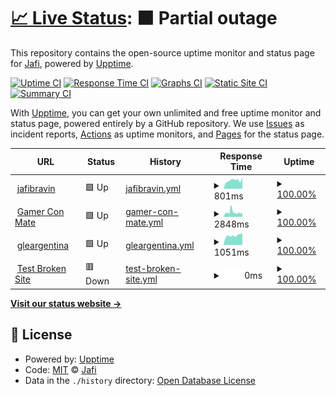 # [📈 Live Status](https://jafidiesel.github.io/web-uptime): <!--live status--> **🟧 Partial outage**

This repository contains the open-source uptime monitor and status page for [Jafi](https://www.jafibravin.com/), powered by [Upptime](https://github.com/upptime/upptime).

[![Uptime CI](https://github.com/jafidiesel/web-uptime/workflows/Uptime%20CI/badge.svg)](https://github.com/jafidiesel/web-uptime/actions?query=workflow%3A%22Uptime+CI%22)
[![Response Time CI](https://github.com/jafidiesel/web-uptime/workflows/Response%20Time%20CI/badge.svg)](https://github.com/jafidiesel/web-uptime/actions?query=workflow%3A%22Response+Time+CI%22)
[![Graphs CI](https://github.com/jafidiesel/web-uptime/workflows/Graphs%20CI/badge.svg)](https://github.com/jafidiesel/web-uptime/actions?query=workflow%3A%22Graphs+CI%22)
[![Static Site CI](https://github.com/jafidiesel/web-uptime/workflows/Static%20Site%20CI/badge.svg)](https://github.com/jafidiesel/web-uptime/actions?query=workflow%3A%22Static+Site+CI%22)
[![Summary CI](https://github.com/jafidiesel/web-uptime/workflows/Summary%20CI/badge.svg)](https://github.com/jafidiesel/web-uptime/actions?query=workflow%3A%22Summary+CI%22)

With [Upptime](https://upptime.js.org), you can get your own unlimited and free uptime monitor and status page, powered entirely by a GitHub repository. We use [Issues](https://github.com/jafidiesel/web-uptime/issues) as incident reports, [Actions](https://github.com/jafidiesel/web-uptime/actions) as uptime monitors, and [Pages](https://jafidiesel.github.io/web-uptime) for the status page.

<!--start: status pages-->
<!-- This summary is generated by Upptime (https://github.com/upptime/upptime) -->
<!-- Do not edit this manually, your changes will be overwritten -->
<!-- prettier-ignore -->
| URL | Status | History | Response Time | Uptime |
| --- | ------ | ------- | ------------- | ------ |
| <img alt="" src="https://favicons.githubusercontent.com/www.jafibravin.com" height="13"> [jafibravin](https://www.jafibravin.com) | 🟩 Up | [jafibravin.yml](https://github.com/jafidiesel/web-uptime/commits/HEAD/history/jafibravin.yml) | <details><summary><img alt="Response time graph" src="./graphs/jafibravin/response-time-week.png" height="20"> 801ms</summary><br><a href="https://jafidiesel.github.io/web-uptime/history/jafibravin"><img alt="Response time 801" src="https://img.shields.io/endpoint?url=https%3A%2F%2Fraw.githubusercontent.com%2Fjafidiesel%2Fweb-uptime%2FHEAD%2Fapi%2Fjafibravin%2Fresponse-time.json"></a><br><a href="https://jafidiesel.github.io/web-uptime/history/jafibravin"><img alt="24-hour response time 1085" src="https://img.shields.io/endpoint?url=https%3A%2F%2Fraw.githubusercontent.com%2Fjafidiesel%2Fweb-uptime%2FHEAD%2Fapi%2Fjafibravin%2Fresponse-time-day.json"></a><br><a href="https://jafidiesel.github.io/web-uptime/history/jafibravin"><img alt="7-day response time 801" src="https://img.shields.io/endpoint?url=https%3A%2F%2Fraw.githubusercontent.com%2Fjafidiesel%2Fweb-uptime%2FHEAD%2Fapi%2Fjafibravin%2Fresponse-time-week.json"></a><br><a href="https://jafidiesel.github.io/web-uptime/history/jafibravin"><img alt="30-day response time 801" src="https://img.shields.io/endpoint?url=https%3A%2F%2Fraw.githubusercontent.com%2Fjafidiesel%2Fweb-uptime%2FHEAD%2Fapi%2Fjafibravin%2Fresponse-time-month.json"></a><br><a href="https://jafidiesel.github.io/web-uptime/history/jafibravin"><img alt="1-year response time 801" src="https://img.shields.io/endpoint?url=https%3A%2F%2Fraw.githubusercontent.com%2Fjafidiesel%2Fweb-uptime%2FHEAD%2Fapi%2Fjafibravin%2Fresponse-time-year.json"></a></details> | <details><summary><a href="https://jafidiesel.github.io/web-uptime/history/jafibravin">100.00%</a></summary><a href="https://jafidiesel.github.io/web-uptime/history/jafibravin"><img alt="All-time uptime 100.00%" src="https://img.shields.io/endpoint?url=https%3A%2F%2Fraw.githubusercontent.com%2Fjafidiesel%2Fweb-uptime%2FHEAD%2Fapi%2Fjafibravin%2Fuptime.json"></a><br><a href="https://jafidiesel.github.io/web-uptime/history/jafibravin"><img alt="24-hour uptime 100.00%" src="https://img.shields.io/endpoint?url=https%3A%2F%2Fraw.githubusercontent.com%2Fjafidiesel%2Fweb-uptime%2FHEAD%2Fapi%2Fjafibravin%2Fuptime-day.json"></a><br><a href="https://jafidiesel.github.io/web-uptime/history/jafibravin"><img alt="7-day uptime 100.00%" src="https://img.shields.io/endpoint?url=https%3A%2F%2Fraw.githubusercontent.com%2Fjafidiesel%2Fweb-uptime%2FHEAD%2Fapi%2Fjafibravin%2Fuptime-week.json"></a><br><a href="https://jafidiesel.github.io/web-uptime/history/jafibravin"><img alt="30-day uptime 100.00%" src="https://img.shields.io/endpoint?url=https%3A%2F%2Fraw.githubusercontent.com%2Fjafidiesel%2Fweb-uptime%2FHEAD%2Fapi%2Fjafibravin%2Fuptime-month.json"></a><br><a href="https://jafidiesel.github.io/web-uptime/history/jafibravin"><img alt="1-year uptime 100.00%" src="https://img.shields.io/endpoint?url=https%3A%2F%2Fraw.githubusercontent.com%2Fjafidiesel%2Fweb-uptime%2FHEAD%2Fapi%2Fjafibravin%2Fuptime-year.json"></a></details>
| <img alt="" src="https://favicons.githubusercontent.com/gamerconmate.com" height="13"> [Gamer Con Mate](https://gamerconmate.com) | 🟩 Up | [gamer-con-mate.yml](https://github.com/jafidiesel/web-uptime/commits/HEAD/history/gamer-con-mate.yml) | <details><summary><img alt="Response time graph" src="./graphs/gamer-con-mate/response-time-week.png" height="20"> 2848ms</summary><br><a href="https://jafidiesel.github.io/web-uptime/history/gamer-con-mate"><img alt="Response time 2848" src="https://img.shields.io/endpoint?url=https%3A%2F%2Fraw.githubusercontent.com%2Fjafidiesel%2Fweb-uptime%2FHEAD%2Fapi%2Fgamer-con-mate%2Fresponse-time.json"></a><br><a href="https://jafidiesel.github.io/web-uptime/history/gamer-con-mate"><img alt="24-hour response time 2379" src="https://img.shields.io/endpoint?url=https%3A%2F%2Fraw.githubusercontent.com%2Fjafidiesel%2Fweb-uptime%2FHEAD%2Fapi%2Fgamer-con-mate%2Fresponse-time-day.json"></a><br><a href="https://jafidiesel.github.io/web-uptime/history/gamer-con-mate"><img alt="7-day response time 2848" src="https://img.shields.io/endpoint?url=https%3A%2F%2Fraw.githubusercontent.com%2Fjafidiesel%2Fweb-uptime%2FHEAD%2Fapi%2Fgamer-con-mate%2Fresponse-time-week.json"></a><br><a href="https://jafidiesel.github.io/web-uptime/history/gamer-con-mate"><img alt="30-day response time 2848" src="https://img.shields.io/endpoint?url=https%3A%2F%2Fraw.githubusercontent.com%2Fjafidiesel%2Fweb-uptime%2FHEAD%2Fapi%2Fgamer-con-mate%2Fresponse-time-month.json"></a><br><a href="https://jafidiesel.github.io/web-uptime/history/gamer-con-mate"><img alt="1-year response time 2848" src="https://img.shields.io/endpoint?url=https%3A%2F%2Fraw.githubusercontent.com%2Fjafidiesel%2Fweb-uptime%2FHEAD%2Fapi%2Fgamer-con-mate%2Fresponse-time-year.json"></a></details> | <details><summary><a href="https://jafidiesel.github.io/web-uptime/history/gamer-con-mate">100.00%</a></summary><a href="https://jafidiesel.github.io/web-uptime/history/gamer-con-mate"><img alt="All-time uptime 100.00%" src="https://img.shields.io/endpoint?url=https%3A%2F%2Fraw.githubusercontent.com%2Fjafidiesel%2Fweb-uptime%2FHEAD%2Fapi%2Fgamer-con-mate%2Fuptime.json"></a><br><a href="https://jafidiesel.github.io/web-uptime/history/gamer-con-mate"><img alt="24-hour uptime 100.00%" src="https://img.shields.io/endpoint?url=https%3A%2F%2Fraw.githubusercontent.com%2Fjafidiesel%2Fweb-uptime%2FHEAD%2Fapi%2Fgamer-con-mate%2Fuptime-day.json"></a><br><a href="https://jafidiesel.github.io/web-uptime/history/gamer-con-mate"><img alt="7-day uptime 100.00%" src="https://img.shields.io/endpoint?url=https%3A%2F%2Fraw.githubusercontent.com%2Fjafidiesel%2Fweb-uptime%2FHEAD%2Fapi%2Fgamer-con-mate%2Fuptime-week.json"></a><br><a href="https://jafidiesel.github.io/web-uptime/history/gamer-con-mate"><img alt="30-day uptime 100.00%" src="https://img.shields.io/endpoint?url=https%3A%2F%2Fraw.githubusercontent.com%2Fjafidiesel%2Fweb-uptime%2FHEAD%2Fapi%2Fgamer-con-mate%2Fuptime-month.json"></a><br><a href="https://jafidiesel.github.io/web-uptime/history/gamer-con-mate"><img alt="1-year uptime 100.00%" src="https://img.shields.io/endpoint?url=https%3A%2F%2Fraw.githubusercontent.com%2Fjafidiesel%2Fweb-uptime%2FHEAD%2Fapi%2Fgamer-con-mate%2Fuptime-year.json"></a></details>
| <img alt="" src="https://favicons.githubusercontent.com/www.gleargentina.com.ar" height="13"> [gleargentina](https://www.gleargentina.com.ar) | 🟩 Up | [gleargentina.yml](https://github.com/jafidiesel/web-uptime/commits/HEAD/history/gleargentina.yml) | <details><summary><img alt="Response time graph" src="./graphs/gleargentina/response-time-week.png" height="20"> 1051ms</summary><br><a href="https://jafidiesel.github.io/web-uptime/history/gleargentina"><img alt="Response time 1051" src="https://img.shields.io/endpoint?url=https%3A%2F%2Fraw.githubusercontent.com%2Fjafidiesel%2Fweb-uptime%2FHEAD%2Fapi%2Fgleargentina%2Fresponse-time.json"></a><br><a href="https://jafidiesel.github.io/web-uptime/history/gleargentina"><img alt="24-hour response time 1279" src="https://img.shields.io/endpoint?url=https%3A%2F%2Fraw.githubusercontent.com%2Fjafidiesel%2Fweb-uptime%2FHEAD%2Fapi%2Fgleargentina%2Fresponse-time-day.json"></a><br><a href="https://jafidiesel.github.io/web-uptime/history/gleargentina"><img alt="7-day response time 1051" src="https://img.shields.io/endpoint?url=https%3A%2F%2Fraw.githubusercontent.com%2Fjafidiesel%2Fweb-uptime%2FHEAD%2Fapi%2Fgleargentina%2Fresponse-time-week.json"></a><br><a href="https://jafidiesel.github.io/web-uptime/history/gleargentina"><img alt="30-day response time 1051" src="https://img.shields.io/endpoint?url=https%3A%2F%2Fraw.githubusercontent.com%2Fjafidiesel%2Fweb-uptime%2FHEAD%2Fapi%2Fgleargentina%2Fresponse-time-month.json"></a><br><a href="https://jafidiesel.github.io/web-uptime/history/gleargentina"><img alt="1-year response time 1051" src="https://img.shields.io/endpoint?url=https%3A%2F%2Fraw.githubusercontent.com%2Fjafidiesel%2Fweb-uptime%2FHEAD%2Fapi%2Fgleargentina%2Fresponse-time-year.json"></a></details> | <details><summary><a href="https://jafidiesel.github.io/web-uptime/history/gleargentina">100.00%</a></summary><a href="https://jafidiesel.github.io/web-uptime/history/gleargentina"><img alt="All-time uptime 100.00%" src="https://img.shields.io/endpoint?url=https%3A%2F%2Fraw.githubusercontent.com%2Fjafidiesel%2Fweb-uptime%2FHEAD%2Fapi%2Fgleargentina%2Fuptime.json"></a><br><a href="https://jafidiesel.github.io/web-uptime/history/gleargentina"><img alt="24-hour uptime 100.00%" src="https://img.shields.io/endpoint?url=https%3A%2F%2Fraw.githubusercontent.com%2Fjafidiesel%2Fweb-uptime%2FHEAD%2Fapi%2Fgleargentina%2Fuptime-day.json"></a><br><a href="https://jafidiesel.github.io/web-uptime/history/gleargentina"><img alt="7-day uptime 100.00%" src="https://img.shields.io/endpoint?url=https%3A%2F%2Fraw.githubusercontent.com%2Fjafidiesel%2Fweb-uptime%2FHEAD%2Fapi%2Fgleargentina%2Fuptime-week.json"></a><br><a href="https://jafidiesel.github.io/web-uptime/history/gleargentina"><img alt="30-day uptime 100.00%" src="https://img.shields.io/endpoint?url=https%3A%2F%2Fraw.githubusercontent.com%2Fjafidiesel%2Fweb-uptime%2FHEAD%2Fapi%2Fgleargentina%2Fuptime-month.json"></a><br><a href="https://jafidiesel.github.io/web-uptime/history/gleargentina"><img alt="1-year uptime 100.00%" src="https://img.shields.io/endpoint?url=https%3A%2F%2Fraw.githubusercontent.com%2Fjafidiesel%2Fweb-uptime%2FHEAD%2Fapi%2Fgleargentina%2Fuptime-year.json"></a></details>
| <img alt="" src="https://favicons.githubusercontent.com/thissitedoesnotexist.koj.co" height="13"> [Test Broken Site](https://thissitedoesnotexist.koj.co) | 🟥 Down | [test-broken-site.yml](https://github.com/jafidiesel/web-uptime/commits/HEAD/history/test-broken-site.yml) | <details><summary><img alt="Response time graph" src="./graphs/test-broken-site/response-time-week.png" height="20"> 0ms</summary><br><a href="https://jafidiesel.github.io/web-uptime/history/test-broken-site"><img alt="Response time 0" src="https://img.shields.io/endpoint?url=https%3A%2F%2Fraw.githubusercontent.com%2Fjafidiesel%2Fweb-uptime%2FHEAD%2Fapi%2Ftest-broken-site%2Fresponse-time.json"></a><br><a href="https://jafidiesel.github.io/web-uptime/history/test-broken-site"><img alt="24-hour response time 0" src="https://img.shields.io/endpoint?url=https%3A%2F%2Fraw.githubusercontent.com%2Fjafidiesel%2Fweb-uptime%2FHEAD%2Fapi%2Ftest-broken-site%2Fresponse-time-day.json"></a><br><a href="https://jafidiesel.github.io/web-uptime/history/test-broken-site"><img alt="7-day response time 0" src="https://img.shields.io/endpoint?url=https%3A%2F%2Fraw.githubusercontent.com%2Fjafidiesel%2Fweb-uptime%2FHEAD%2Fapi%2Ftest-broken-site%2Fresponse-time-week.json"></a><br><a href="https://jafidiesel.github.io/web-uptime/history/test-broken-site"><img alt="30-day response time 0" src="https://img.shields.io/endpoint?url=https%3A%2F%2Fraw.githubusercontent.com%2Fjafidiesel%2Fweb-uptime%2FHEAD%2Fapi%2Ftest-broken-site%2Fresponse-time-month.json"></a><br><a href="https://jafidiesel.github.io/web-uptime/history/test-broken-site"><img alt="1-year response time 0" src="https://img.shields.io/endpoint?url=https%3A%2F%2Fraw.githubusercontent.com%2Fjafidiesel%2Fweb-uptime%2FHEAD%2Fapi%2Ftest-broken-site%2Fresponse-time-year.json"></a></details> | <details><summary><a href="https://jafidiesel.github.io/web-uptime/history/test-broken-site">100.00%</a></summary><a href="https://jafidiesel.github.io/web-uptime/history/test-broken-site"><img alt="All-time uptime 100.00%" src="https://img.shields.io/endpoint?url=https%3A%2F%2Fraw.githubusercontent.com%2Fjafidiesel%2Fweb-uptime%2FHEAD%2Fapi%2Ftest-broken-site%2Fuptime.json"></a><br><a href="https://jafidiesel.github.io/web-uptime/history/test-broken-site"><img alt="24-hour uptime 100.00%" src="https://img.shields.io/endpoint?url=https%3A%2F%2Fraw.githubusercontent.com%2Fjafidiesel%2Fweb-uptime%2FHEAD%2Fapi%2Ftest-broken-site%2Fuptime-day.json"></a><br><a href="https://jafidiesel.github.io/web-uptime/history/test-broken-site"><img alt="7-day uptime 100.00%" src="https://img.shields.io/endpoint?url=https%3A%2F%2Fraw.githubusercontent.com%2Fjafidiesel%2Fweb-uptime%2FHEAD%2Fapi%2Ftest-broken-site%2Fuptime-week.json"></a><br><a href="https://jafidiesel.github.io/web-uptime/history/test-broken-site"><img alt="30-day uptime 100.00%" src="https://img.shields.io/endpoint?url=https%3A%2F%2Fraw.githubusercontent.com%2Fjafidiesel%2Fweb-uptime%2FHEAD%2Fapi%2Ftest-broken-site%2Fuptime-month.json"></a><br><a href="https://jafidiesel.github.io/web-uptime/history/test-broken-site"><img alt="1-year uptime 100.00%" src="https://img.shields.io/endpoint?url=https%3A%2F%2Fraw.githubusercontent.com%2Fjafidiesel%2Fweb-uptime%2FHEAD%2Fapi%2Ftest-broken-site%2Fuptime-year.json"></a></details>

<!--end: status pages-->

[**Visit our status website →**](https://jafidiesel.github.io/web-uptime)

## 📄 License

- Powered by: [Upptime](https://github.com/upptime/upptime)
- Code: [MIT](./LICENSE) © [Jafi](https://www.jafibravin.com/)
- Data in the `./history` directory: [Open Database License](https://opendatacommons.org/licenses/odbl/1-0/)
